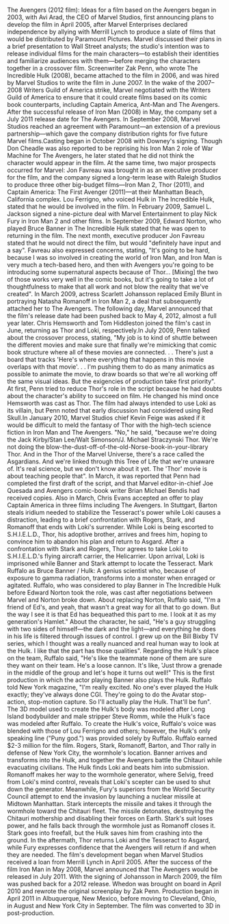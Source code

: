The Avengers (2012 film): Ideas for a film based on the Avengers began in 2003, with Avi Arad, the CEO of Marvel Studios, first announcing plans to develop the film in April 2005, after Marvel Enterprises declared independence by allying with Merrill Lynch to produce a slate of films that would be distributed by Paramount Pictures. Marvel discussed their plans in a brief presentation to Wall Street analysts; the studio's intention was to release individual films for the main characters—to establish their identities and familiarize audiences with them—before merging the characters together in a crossover film. Screenwriter Zak Penn, who wrote The Incredible Hulk (2008), became attached to the film in 2006, and was hired by Marvel Studios to write the film in June 2007. In the wake of the 2007–2008 Writers Guild of America strike, Marvel negotiated with the Writers Guild of America to ensure that it could create films based on its comic book counterparts, including Captain America, Ant-Man and The Avengers. After the successful release of Iron Man (2008) in May, the company set a July 2011 release date for The Avengers. In September 2008, Marvel Studios reached an agreement with Paramount—an extension of a previous partnership—which gave the company distribution rights for five future Marvel films.Casting began in October 2008 with Downey's signing. Though Don Cheadle was also reported to be reprising his Iron Man 2 role of War Machine for The Avengers, he later stated that he did not think the character would appear in the film. At the same time, two major prospects occurred for Marvel: Jon Favreau was brought in as an executive producer for the film, and the company signed a long-term lease with Raleigh Studios to produce three other big-budget films—Iron Man 2, Thor (2011), and Captain America: The First Avenger (2011)—at their Manhattan Beach, California complex. Lou Ferrigno, who voiced Hulk in The Incredible Hulk, stated that he would be involved in the film. In February 2009, Samuel L. Jackson signed a nine-picture deal with Marvel Entertainment to play Nick Fury in Iron Man 2 and other films. In September 2009, Edward Norton, who played Bruce Banner in The Incredible Hulk stated that he was open to returning in the film. The next month, executive producer Jon Favreau stated that he would not direct the film, but would "definitely have input and a say". Favreau also expressed concerns, stating, "It's going to be hard, because I was so involved in creating the world of Iron Man, and Iron Man is very much a tech-based hero, and then with Avengers you're going to be introducing some supernatural aspects because of Thor... [Mixing] the two of those works very well in the comic books, but it's going to take a lot of thoughtfulness to make that all work and not blow the reality that we've created". In March 2009, actress Scarlett Johansson replaced Emily Blunt in portraying Natasha Romanoff in Iron Man 2, a deal that subsequently attached her to The Avengers. The following day, Marvel announced that the film's release date had been pushed back to May 4, 2012, almost a full year later. Chris Hemsworth and Tom Hiddleston joined the film's cast in June, returning as Thor and Loki, respectively.In July 2009, Penn talked about the crossover process, stating, "My job is to kind of shuttle between the different movies and make sure that finally we're mimicking that comic book structure where all of these movies are connected. . . There's just a board that tracks 'Here's where everything that happens in this movie overlaps with that movie'. . . I'm pushing them to do as many animatics as possible to animate the movie, to draw boards so that we're all working off the same visual ideas. But the exigencies of production take first priority". At first, Penn tried to reduce Thor's role in the script because he had doubts about the character's ability to succeed on film. He changed his mind once Hemsworth was cast as Thor. The film had always intended to use Loki as its villain, but Penn noted that early discussion had considered using Red Skull.In January 2010, Marvel Studios chief Kevin Feige was asked if it would be difficult to meld the fantasy of Thor with the high-tech science fiction in Iron Man and The Avengers. "No," he said, "because we're doing the Jack Kirby/Stan Lee/Walt Simonson/J. Michael Straczynski Thor. We're not doing the blow-the-dust-off-of-the-old-Norse-book-in-your-library Thor. And in the Thor of the Marvel Universe, there's a race called the Asgardians. And we're linked through this Tree of Life that we're unaware of. It's real science, but we don't know about it yet. The 'Thor' movie is about teaching people that". In March, it was reported that Penn had completed the first draft of the script, and that Marvel editor-in-chief Joe Quesada and Avengers comic-book writer Brian Michael Bendis had received copies. Also in March, Chris Evans accepted an offer to play Captain America in three films including The Avengers. In Stuttgart, Barton steals iridium needed to stabilize the Tesseract's power while Loki causes a distraction, leading to a brief confrontation with Rogers, Stark, and Romanoff that ends with Loki's surrender. While Loki is being escorted to S.H.I.E.L.D., Thor, his adoptive brother, arrives and frees him, hoping to convince him to abandon his plan and return to Asgard. After a confrontation with Stark and Rogers, Thor agrees to take Loki to S.H.I.E.L.D.'s flying aircraft carrier, the Helicarrier. Upon arrival, Loki is imprisoned while Banner and Stark attempt to locate the Tesseract. Mark Ruffalo as Bruce Banner / Hulk: A genius scientist who, because of exposure to gamma radiation, transforms into a monster when enraged or agitated. Ruffalo, who was considered to play Banner in The Incredible Hulk before Edward Norton took the role, was cast after negotiations between Marvel and Norton broke down. About replacing Norton, Ruffalo said, "I'm a friend of Ed's, and yeah, that wasn't a great way for all that to go down. But the way I see it is that Ed has bequeathed this part to me. I look at it as my generation's Hamlet." About the character, he said, "He's a guy struggling with two sides of himself—the dark and the light—and everything he does in his life is filtered through issues of control. I grew up on the Bill Bixby TV series, which I thought was a really nuanced and real human way to look at the Hulk. I like that the part has those qualities". Regarding the Hulk's place on the team, Ruffalo said, "He's like the teammate none of them are sure they want on their team. He's a loose cannon. It's like, 'Just throw a grenade in the middle of the group and let's hope it turns out well!" This is the first production in which the actor playing Banner also plays the Hulk. Ruffalo told New York magazine, "I'm really excited. No one's ever played the Hulk exactly; they've always done CGI. They're going to do the Avatar stop-action, stop-motion capture. So I'll actually play the Hulk. That'll be fun". The 3D model used to create the Hulk's body was modeled after Long Island bodybuilder and male stripper Steve Romm, while the Hulk's face was modeled after Ruffalo. To create the Hulk's voice, Ruffalo's voice was blended with those of Lou Ferrigno and others; however, the Hulk's only speaking line ("Puny god.") was provided solely by Ruffalo. Ruffalo earned $2-3 million for the film. Rogers, Stark, Romanoff, Barton, and Thor rally in defense of New York City, the wormhole's location. Banner arrives and transforms into the Hulk, and together the Avengers battle the Chitauri while evacuating civilians. The Hulk finds Loki and beats him into submission. Romanoff makes her way to the wormhole generator, where Selvig, freed from Loki's mind control, reveals that Loki's scepter can be used to shut down the generator. Meanwhile, Fury's superiors from the World Security Council attempt to end the invasion by launching a nuclear missile at Midtown Manhattan. Stark intercepts the missile and takes it through the wormhole toward the Chitauri fleet. The missile detonates, destroying the Chitauri mothership and disabling their forces on Earth. Stark's suit loses power, and he falls back through the wormhole just as Romanoff closes it. Stark goes into freefall, but the Hulk saves him from crashing into the ground. In the aftermath, Thor returns Loki and the Tesseract to Asgard, while Fury expresses confidence that the Avengers will return if and when they are needed. The film's development began when Marvel Studios received a loan from Merrill Lynch in April 2005. After the success of the film Iron Man in May 2008, Marvel announced that The Avengers would be released in July 2011. With the signing of Johansson in March 2009, the film was pushed back for a 2012 release. Whedon was brought on board in April 2010 and rewrote the original screenplay by Zak Penn. Production began in April 2011 in Albuquerque, New Mexico, before moving to Cleveland, Ohio, in August and New York City in September. The film was converted to 3D in post-production.
